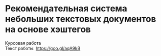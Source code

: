 # Рекомендательная система небольших текстовых документов на основе хэштегов  

Курсовая работа  
Текст работы: https://goo.gl/aqA9kB  
